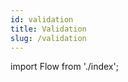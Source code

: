 ```yaml
---
id: validation
title: Validation
slug: /validation
---
```


import Flow from './index';

<div style={{ height: 400 }}>
  <Flow />
</div>
